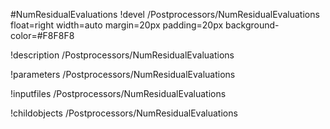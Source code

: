 <!-- MOOSE Object Documentation Stub: Remove this when content is added. -->
#NumResidualEvaluations
!devel /Postprocessors/NumResidualEvaluations float=right width=auto margin=20px padding=20px background-color=#F8F8F8

!description /Postprocessors/NumResidualEvaluations

!parameters /Postprocessors/NumResidualEvaluations

!inputfiles /Postprocessors/NumResidualEvaluations

!childobjects /Postprocessors/NumResidualEvaluations
